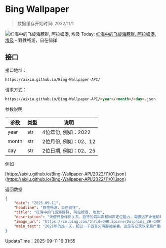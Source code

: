 # Bing Wallpaper

> 数据缓存开始时间: 2022/11/1

![红海中的飞旋海豚群, 阿拉姆港, 埃及](https://cn.bing.com/th?id=OHR.SpinnerDolphins_ZH-CN9731341241_1920x1080.webp)
Today: [红海中的飞旋海豚群, 阿拉姆港, 埃及](https://cn.bing.com/th?id=OHR.SpinnerDolphins_ZH-CN9731341241_1920x1080.webp) - 野性畅游，自在徜徉

## 接口

接口地址：

```html
https://aixiu.github.io/Bing-Wallpaper-API/
```

请求方式：

```html
https://aixiu.github.io/Bing-Wallpaper-API/<year>/<month>/<day>.json
```

参数说明

| 参数 | 类型 | 说明 |
| - | - | - |
| year | str | 4位年份, 例如：2022 |
| month | str | 2位月份, 例如：02、12 |
| day | str | 2位日期, 例如：02、25 |

例如

[https://aixiu.github.io/Bing-Wallpaper-API/2022/11/01.json](https://aixiu.github.io/Bing-Wallpaper-API/2022/11/01.json)

返回数据

```json
{
    "date": "2025-09-11",
    "headline": "野性畅游，自在徜徉",
    "title": "红海中的飞旋海豚群, 阿拉姆港, 埃及",
    "description": "凭借终身伴侣关系、独特的鸣叫声和回声定位能力，海豚远不止是聪明的游泳者。自2022年首次被观察到以来，世界海豚日旨在关注这些聪明的海洋哺乳动物及其赖以生存的海洋环境。这一天鼓励人们了解它们的行为以及所面临的威胁。超过40种海豚在我们的海洋中游弋，从毛伊海豚到伊洛瓦底海豚。它们是卓越的导航者、问题解决者和团队合作者。有些甚至会形成超级群落——数百或数千只海豚在近海共同迁徙的临时聚集。",
    "image_url": "https://cn.bing.com/th?id=OHR.SpinnerDolphins_ZH-CN9731341241_1920x1080.webp",
    "main_text": "2021年的这一天，超过一千四百头海豚被杀害。这是有记录以来最严重的集体海豚屠杀事件之一。世界海豚日旨在纪念这些生命，并提醒我们保护海豚为何如此重要。"
}
```

UpdataTime：2025-09-11 16:31:55
